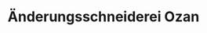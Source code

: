 ---
title: "Änderungsschneiderei Ozan"
url: /euskirchen/aenderungsschneiderei-ozan/
shop: Schneiderei
---